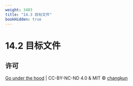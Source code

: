 ```yaml
---
weight: 3403
title: "14.3 目标文件"
bookHidden: true
---
```


# 14.2 目标文件


## 许可

[Go under the hood](https://github.com/golang-design/under-the-hood) | CC-BY-NC-ND 4.0 & MIT &copy; [changkun](https://changkun.de)